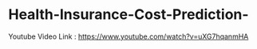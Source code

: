 # Health-Insurance-Cost-Prediction-
Youtube Video Link : https://www.youtube.com/watch?v=uXG7hqanmHA
